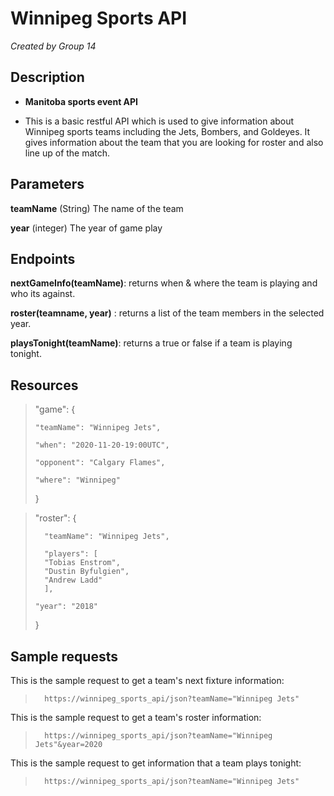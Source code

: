 # Winnipeg Sports API
*Created by Group 14*

## Description
- **Manitoba sports event API**

- This is a basic restful API which is used to give information about Winnipeg sports teams including the Jets, Bombers, and Goldeyes. It gives information about the team that you are looking for roster and also line up of the match.

## Parameters
**teamName** (String) The name of the team

**year** (integer) The year of game play 


## Endpoints
**nextGameInfo(teamName)**: returns when & where the team is playing and who its against.

**roster(teamname, year)** : returns a list of the team members in the selected year.

**playsTonight(teamName)**: returns a true or false if a team is playing tonight.

## Resources
> "game":
>   {
>
>     "teamName": "Winnipeg Jets",
>
>     "when": "2020-11-20-19:00UTC",
>
>     "opponent": "Calgary Flames",
>
>     "where": "Winnipeg"
>
>   }

> "roster":
>   {
> 
>       "teamName": "Winnipeg Jets",
>
>       "players": [ 
>       "Tobias Enstrom", 
>       "Dustin Byfulgien",
>       "Andrew Ladd"
>       ],
>
>     "year": "2018"
>
>   }
>       

## Sample requests

This is the sample request to get a team's next fixture information:

>       https://winnipeg_sports_api/json?teamName="Winnipeg Jets"


This is the sample request to get a team's roster information:

>       https://winnipeg_sports_api/json?teamName="Winnipeg Jets"&year=2020


This is the sample request to get information that a team plays tonight:

>       https://winnipeg_sports_api/json?teamName="Winnipeg Jets"

